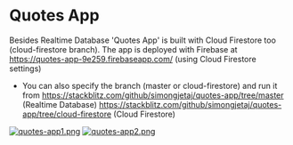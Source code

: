 # Quotes App

Besides Realtime Database 'Quotes App' is built with Cloud Firestore too (cloud-firestore branch). The app is deployed with Firebase at https://quotes-app-9e259.firebaseapp.com/ (using Cloud Firestore settings)

* You can also specify the branch (master or cloud-firestore) and run it from
https://stackblitz.com/github/simongjetaj/quotes-app/tree/master (Realtime Database)  https://stackblitz.com/github/simongjetaj/quotes-app/tree/cloud-firestore (Cloud Firestore)  

[![quotes-app1.png](https://i.postimg.cc/GpyV47fF/quotes-app1.png)](https://i.postimg.cc/GpyV47fF/quotes-app1.png)
[![quotes-app2.png](https://i.postimg.cc/hjRwT8FH/quotes-app2.png)](https://i.postimg.cc/hjRwT8FH/quotes-app2.png)
